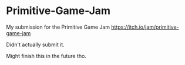 # Primitive-Game-Jam
My submission for the Primitive Game Jam https://itch.io/jam/primitive-game-jam

Didn't actually submit it.


Might finish this in the future tho.

